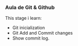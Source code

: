 ### Aula de Git & Github

This stage i learn:

 - Git inicialization
 - Git Add and Commit changes
 - Show commit log.